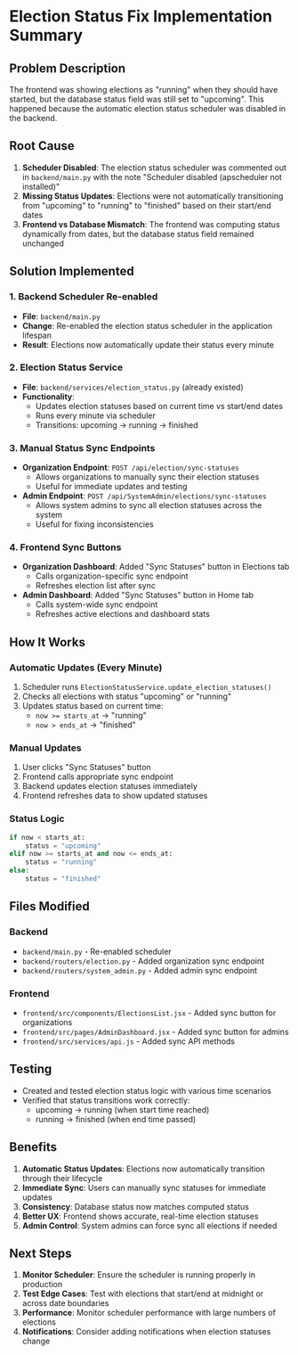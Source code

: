 # Election Status Fix Implementation Summary

## Problem Description
The frontend was showing elections as "running" when they should have started, but the database status field was still set to "upcoming". This happened because the automatic election status scheduler was disabled in the backend.

## Root Cause
1. **Scheduler Disabled**: The election status scheduler was commented out in `backend/main.py` with the note "Scheduler disabled (apscheduler not installed)"
2. **Missing Status Updates**: Elections were not automatically transitioning from "upcoming" to "running" to "finished" based on their start/end dates
3. **Frontend vs Database Mismatch**: The frontend was computing status dynamically from dates, but the database status field remained unchanged

## Solution Implemented

### 1. Backend Scheduler Re-enabled
- **File**: `backend/main.py`
- **Change**: Re-enabled the election status scheduler in the application lifespan
- **Result**: Elections now automatically update their status every minute

### 2. Election Status Service
- **File**: `backend/services/election_status.py` (already existed)
- **Functionality**: 
  - Updates election statuses based on current time vs start/end dates
  - Runs every minute via scheduler
  - Transitions: upcoming → running → finished

### 3. Manual Status Sync Endpoints
- **Organization Endpoint**: `POST /api/election/sync-statuses`
  - Allows organizations to manually sync their election statuses
  - Useful for immediate updates and testing
- **Admin Endpoint**: `POST /api/SystemAdmin/elections/sync-statuses`
  - Allows system admins to sync all election statuses across the system
  - Useful for fixing inconsistencies

### 4. Frontend Sync Buttons
- **Organization Dashboard**: Added "Sync Statuses" button in Elections tab
  - Calls organization-specific sync endpoint
  - Refreshes election list after sync
- **Admin Dashboard**: Added "Sync Statuses" button in Home tab
  - Calls system-wide sync endpoint
  - Refreshes active elections and dashboard stats

## How It Works

### Automatic Updates (Every Minute)
1. Scheduler runs `ElectionStatusService.update_election_statuses()`
2. Checks all elections with status "upcoming" or "running"
3. Updates status based on current time:
   - `now >= starts_at` → "running"
   - `now > ends_at` → "finished"

### Manual Updates
1. User clicks "Sync Statuses" button
2. Frontend calls appropriate sync endpoint
3. Backend updates election statuses immediately
4. Frontend refreshes data to show updated statuses

### Status Logic
```python
if now < starts_at:
    status = "upcoming"
elif now >= starts_at and now <= ends_at:
    status = "running"
else:
    status = "finished"
```

## Files Modified

### Backend
- `backend/main.py` - Re-enabled scheduler
- `backend/routers/election.py` - Added organization sync endpoint
- `backend/routers/system_admin.py` - Added admin sync endpoint

### Frontend
- `frontend/src/components/ElectionsList.jsx` - Added sync button for organizations
- `frontend/src/pages/AdminDashboard.jsx` - Added sync button for admins
- `frontend/src/services/api.js` - Added sync API methods

## Testing
- Created and tested election status logic with various time scenarios
- Verified that status transitions work correctly:
  - upcoming → running (when start time reached)
  - running → finished (when end time passed)

## Benefits
1. **Automatic Status Updates**: Elections now automatically transition through their lifecycle
2. **Immediate Sync**: Users can manually sync statuses for immediate updates
3. **Consistency**: Database status now matches computed status
4. **Better UX**: Frontend shows accurate, real-time election statuses
5. **Admin Control**: System admins can force sync all elections if needed

## Next Steps
1. **Monitor Scheduler**: Ensure the scheduler is running properly in production
2. **Test Edge Cases**: Test with elections that start/end at midnight or across date boundaries
3. **Performance**: Monitor scheduler performance with large numbers of elections
4. **Notifications**: Consider adding notifications when election statuses change
